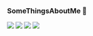 ### SomeThingsAboutMe 👋

<!--
**milleyin/milleyin** is a ✨ _special_ ✨ repository because its `README.md` (this file) appears on your GitHub profile.

Here are some ideas to get you started:



- 🔭 I’m currently working online Located in Turkey 🇹🇷
- 🌱 I’m currently learning swift
- 👯 I’m looking to collaborate on ...
- 🤔 I’m looking for help with ...
- 💬 Ask me about ...
- 📫 How to reach me: ...
- 😄 Pronouns: ...
- ⚡ Fun fact: ...
-->

![](https://img.shields.io/badge/Math-★★★★☆-brightgreen)   ![](https://img.shields.io/badge/Algorithm-★★★★☆-blue)   ![](https://img.shields.io/badge/Architect-★★★★☆-red)   ![](https://img.shields.io/badge/Swift-★★☆☆☆-orange)

